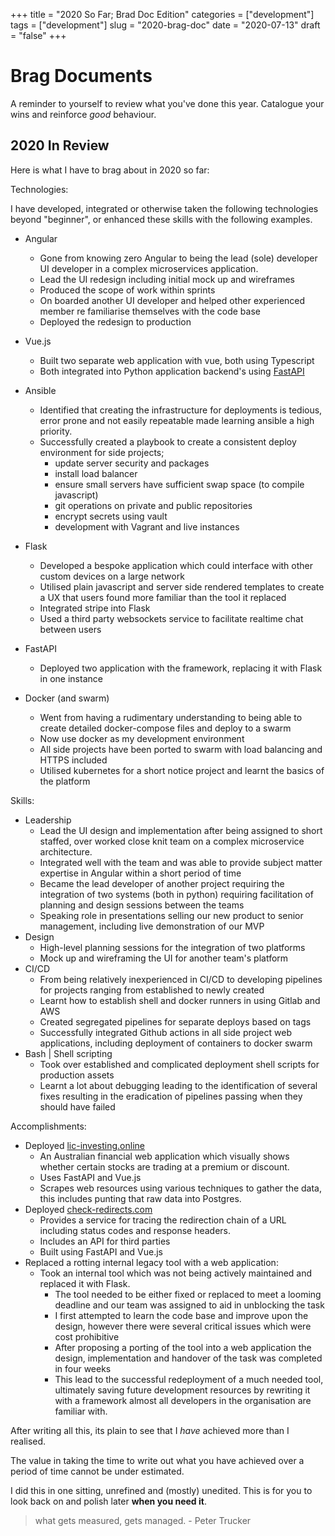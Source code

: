 
+++
title = "2020 So Far; Brad Doc Edition"
categories = ["development"]
tags = ["development"]
slug = "2020-brag-doc"
date = "2020-07-13"
draft = "false"
+++

# Brag Documents

A reminder to yourself to review what you've done this year. Catalogue your wins and reinforce *good* behaviour.

## 2020 In Review

Here is what I have to brag about in 2020 so far:

Technologies:

I have developed, integrated or otherwise taken the following technologies beyond "beginner", or enhanced these skills with the following examples.

- Angular
    - Gone from knowing zero Angular to being the lead  (sole) developer UI developer in a complex microservices application.
    - Lead the UI redesign including initial mock up and wireframes 
    - Produced the scope of work within sprints
    - On boarded another UI developer and helped other experienced member re familiarise themselves with the code base
    - Deployed the redesign to production
- Vue.js
    - Built two separate web application with vue, both using Typescript
    - Both integrated into Python application backend's using [FastAPI][3]
- Ansible
    - Identified that creating the infrastructure for deployments is tedious, error prone and not easily repeatable made learning ansible a high priority.
    - Successfully created a playbook to create a consistent deploy environment for side projects;
        - update server security and packages
        - install load balancer
        - ensure small servers have sufficient swap space (to compile javascript)
        - git operations on private and public repositories
        - encrypt secrets using vault
        - development with Vagrant and live instances

- Flask
    - Developed a bespoke application which could interface with other custom devices on a large network
    - Utilised plain javascript and server side rendered templates to create a UX that users found more familiar than the tool it replaced
    - Integrated stripe into Flask
    - Used a third party websockets service to facilitate realtime chat between users
- FastAPI
    - Deployed two application with the framework, replacing it with Flask in one instance
- Docker (and swarm)
    - Went from having a rudimentary understanding to being able to create detailed docker-compose files and deploy to a swarm
    - Now use docker as my development environment
    - All side projects have been ported to swarm with load balancing and HTTPS included
    - Utilised kubernetes for a short notice project and learnt the basics of the platform

Skills:

- Leadership
    - Lead the UI design and implementation after being assigned to short staffed, over worked close knit team on a complex microservice architecture. 
    - Integrated well with the team and was able to provide subject matter expertise in Angular within a short period of time
    - Became the lead developer of another project requiring the integration of two systems (both in python) requiring facilitation of planning and design sessions between the teams
    - Speaking role in presentations selling our new product to senior management, including live demonstration of our MVP
- Design
    - High-level planning sessions for the integration of two platforms
    - Mock up and wireframing the UI for another team's platform
- CI/CD
    - From being relatively inexperienced in CI/CD to developing pipelines for projects ranging from established to newly created
    - Learnt how to establish shell and docker runners in using Gitlab and AWS
    - Created segregated pipelines for separate deploys based on tags
    - Successfully integrated Github actions in all side project web applications, including deployment of containers to docker swarm
- Bash | Shell scripting
    - Took over established and complicated deployment shell scripts for production assets
    - Learnt a lot about debugging leading to the identification of several fixes resulting in the eradication of pipelines passing when they should have failed

Accomplishments:

- Deployed [lic-investing.online][0] 
    - An Australian financial web application which visually shows whether certain stocks are trading at a premium or discount.
    - Uses FastAPI and Vue.js 
    - Scrapes web resources using various techniques to gather the data, this includes punting that raw data into Postgres.
- Deployed [check-redirects.com][1]
    - Provides a service for tracing the redirection chain of a URL including status codes and response headers.
    - Includes an API for third parties
    - Built using FastAPI and Vue.js
- Replaced a rotting internal legacy tool with a web application:
    - Took an internal tool which was not being actively maintained and replaced it with Flask.
        - The tool needed to be either fixed or replaced to meet a looming deadline and our team was assigned to aid in unblocking the task
        - I first attempted to learn the code base and improve upon the design, however there were several critical issues which were cost prohibitive
        - After proposing a porting of the tool into a web application the design, implementation and handover of the task was completed in four weeks
        - This lead to the successful redeployment of a much needed tool, ultimately saving future development resources by rewriting it with a framework almost all developers in the organisation are familiar with.

After writing all this, its plain to see that I *have* achieved more than I realised. 

The value in taking the time to write out what you have achieved over a period of time cannot be under estimated. 

I did this in one sitting, unrefined and (mostly) unedited. This is for you to look back on and polish later **when you need it**.

> what gets measured, gets managed. - Peter Trucker

[0]: https://lic-investing.online
[1]: https://check-redirects.com
[3]: https://fastapi.tiangolo.com/
